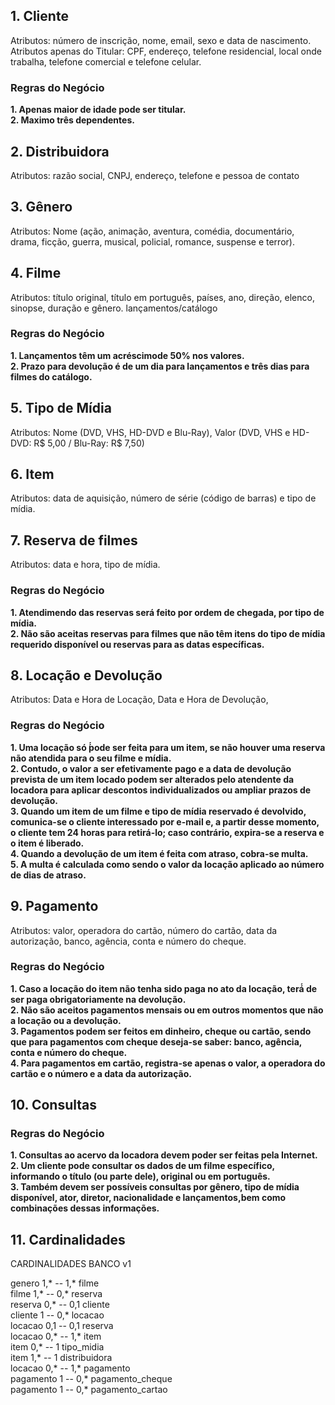 ## 1. Cliente  
Atributos: número de inscrição, nome, email, sexo e data de nascimento.  
Atributos apenas do Titular: CPF, endereço, telefone residencial, local onde trabalha, telefone comercial e telefone celular.  

### Regras do Negócio  
**1. Apenas maior de idade pode ser titular.**  
**2. Maximo três dependentes.**  

## 2. Distribuidora  
Atributos: razão social, CNPJ, endereço, telefone e pessoa de contato  

## 3. Gênero  
Atributos: Nome (ação, animação, aventura, comédia, documentário, drama, ficção, guerra, musical, policial, romance, suspense e terror).  

## 4. Filme  
Atributos: título original, título em português, países, ano, direção, elenco, sinopse, duração e gênero.  lançamentos/catálogo

### Regras do Negócio  
**1. Lançamentos têm um acréscimode 50% nos valores.**  
**2. Prazo para devolução é de um dia para lançamentos e três dias para filmes do catálogo.**  

## 5. Tipo de Mídia  
Atributos: Nome (DVD, VHS, HD-DVD e Blu-Ray), Valor (DVD, VHS e HD-DVD: R$ 5,00 / Blu-Ray: R$ 7,50)  

## 6. Item  
Atributos: data de aquisição, número de série (código de barras) e tipo de mídia.  

## 7. Reserva de filmes  
Atributos: data e hora, tipo de mídia.  

### Regras do Negócio  
**1. Atendimendo das reservas será feito por ordem de chegada, por tipo de mídia.**  
**2. Não são aceitas reservas para filmes que não têm itens do tipo de mídia requerido disponível ou reservas para as datas específicas.**  

## 8. Locação e Devolução  
Atributos: Data e Hora de Locação, Data e Hora de Devolução, 

### Regras do Negócio  
**1. Uma locação só ́́pode ser feita para um item, se não houver uma reserva não atendida para o seu filme e mídia.**  
**2. Contudo, o valor a ser efetivamente pago e a data de devolução prevista de um item locado podem ser alterados pelo atendente da locadora para aplicar descontos individualizados ou ampliar prazos de devolução.**  
**3. Quando um item de um filme e tipo de mídia reservado é devolvido, comunica-se o cliente interessado por e-mail e, a partir desse momento, o cliente tem 24 horas para retirá-lo; caso contrário, expira-se a reserva e o item é liberado.**  
**4. Quando a devolução de um item é feita com atraso, cobra-se multa.**  
**5. A multa é calculada como sendo o valor da locação aplicado ao número de dias de atraso.**  

## 9. Pagamento  
Atributos: valor, operadora do cartão, número do cartão, data da autorização, banco, agência, conta e número do cheque. 

### Regras do Negócio  
**1. Caso a locação do item não tenha sido paga no ato da locação, terá́ de ser paga obrigatoriamente na devolução.**  
**2. Não são aceitos pagamentos mensais ou em outros momentos que não a locação ou a devolução.**  
**3. Pagamentos podem ser feitos em dinheiro, cheque ou cartão, sendo que para pagamentos com cheque deseja-se saber: banco, agência, conta e número do cheque.**  
**4. Para pagamentos em cartão, registra-se apenas o valor, a operadora do cartão e o número e a data da autorização.**  

## 10. Consultas  
  
### Regras do Negócio  
**1. Consultas ao acervo da locadora devem poder ser feitas pela Internet.**  
**2. Um cliente pode consultar os dados de um filme específico, informando o título (ou parte dele), original ou em português.**  
**3. Também devem ser possíveis consultas por gênero, tipo de mídia disponível, ator, diretor, nacionalidade e lançamentos,bem como combinações dessas informações.**  

## 11. Cardinalidades  
CARDINALIDADES BANCO v1  

genero 1,* 		-- 		1,* filme  
filme 1,* 		-- 		0,* reserva  
reserva 0,*		-- 		0,1	cliente   
cliente 1 		-- 		0,*	locacao  
locacao 0,1 	-- 		0,1 reserva  
locacao 0,* 	-- 		1,* item  
item 0,* 		-- 		1 	tipo_midia  
item 1,* 		-- 		1 	distribuidora  
locacao	0,* 	-- 		1,* pagamento  
pagamento 1		-- 		0,* pagamento_cheque  
pagamento 1 	--		0,* pagamento_cartao  

